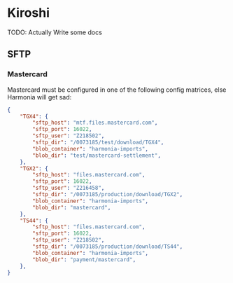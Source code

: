 # Kiroshi

TODO: Actually Write some docs

## SFTP

### Mastercard

Mastercard must be configured in one of the following config matrices, else Harmonia will get sad:

```json
{
    "TGX4": {
        "sftp_host": "mtf.files.mastercard.com",
        "sftp_port": 16022,
        "sftp_user": "Z218502",
        "sftp_dir": "/0073185/test/download/TGX4",
        "blob_container": "harmonia-imports",
        "blob_dir": "test/mastercard-settlement",
    },
    "TGX2": {
        "sftp_host": "files.mastercard.com",
        "sftp_port": 16022,
        "sftp_user": "Z216458",
        "sftp_dir": "/0073185/production/download/TGX2",
        "blob_container": "harmonia-imports",
        "blob_dir": "mastercard",
    },
    "TS44": {
        "sftp_host": "files.mastercard.com",
        "sftp_port": 16022,
        "sftp_user": "Z218502",
        "sftp_dir": "/0073185/production/download/TS44",
        "blob_container": "harmonia-imports",
        "blob_dir": "payment/mastercard",
    },
}
```
